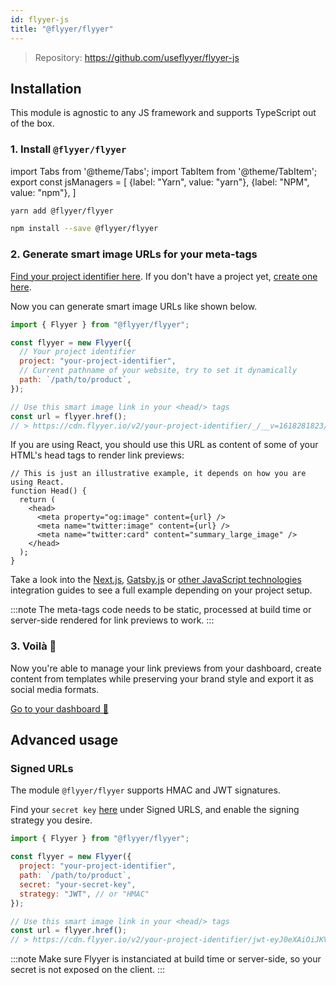 ```yaml
---
id: flyyer-js
title: "@flyyer/flyyer"
---
```


> Repository: https://github.com/useflyyer/flyyer-js

## Installation

This module is agnostic to any JS framework and supports TypeScript out of the box.

### 1. Install `@flyyer/flyyer`

<!-- MDX variables -->
import Tabs from '@theme/Tabs';
import TabItem from '@theme/TabItem';
export const jsManagers = [
  {label: "Yarn", value: "yarn"},
  {label: "NPM", value: "npm"},
]

<Tabs groupId="js-manager" defaultValue="yarn" values={jsManagers}>
<TabItem value="yarn">

```bash title="Terminal.app"
yarn add @flyyer/flyyer
```

</TabItem>

<TabItem value="npm">

```bash title="Terminal.app"
npm install --save @flyyer/flyyer
```

</TabItem>
</Tabs>

### 2. Generate smart image URLs for your meta-tags

[Find your project identifier here](https://flyyer.io/dashboard/_/projects/_/integrate?ref=docs). If you don't have a project yet, [create one here](https://flyyer.io/get-started?ref=docs).

Now you can generate smart image URLs like shown below.

```js
import { Flyyer } from "@flyyer/flyyer";

const flyyer = new Flyyer({
  // Your project identifier
  project: "your-project-identifier",
  // Current pathname of your website, try to set it dynamically
  path: `/path/to/product`,
});

// Use this smart image link in your <head/> tags
const url = flyyer.href();
// > https://cdn.flyyer.io/v2/your-project-identifier/_/__v=1618281823/path/to/product
```

If you are using React, you should use this URL as content of some of your HTML's head tags to render link previews:

```tsx
// This is just an illustrative example, it depends on how you are using React.
function Head() {
  return (
    <head>
      <meta property="og:image" content={url} />
      <meta name="twitter:image" content={url} />
      <meta name="twitter:card" content="summary_large_image" />
    </head>
  );
}
```

Take a look into the [Next.js](/guides/javascript/nextjs), [Gatsby.js](/guides/javascript/gatsbyjs) or [other JavaScript technologies](/guides/get-started#javascript-guides) integration guides to see a full example depending on your project setup.

:::note
The meta-tags code needs to be static, processed at build time or server-side rendered for link previews to work.
:::

### 3. Voilà 🎉

Now you're able to manage your link previews from your dashboard, create content from templates while preserving your brand style and export it as social media formats.

[Go to your dashboard 🚀](https://flyyer.io/dashboard/_/projects/_/)

## Advanced usage

### Signed URLs

The module `@flyyer/flyyer` supports HMAC and JWT signatures.

Find your `secret key` [here](https://www.flyyer.io/dashboard/_/projects/_/advanced) under Signed URLS, and enable the signing strategy you desire.

```js {6-7}
import { Flyyer } from "@flyyer/flyyer";

const flyyer = new Flyyer({
  project: "your-project-identifier",
  path: `/path/to/product`,
  secret: "your-secret-key",
  strategy: "JWT", // or "HMAC"
});

// Use this smart image link in your <head/> tags
const url = flyyer.href();
// > https://cdn.flyyer.io/v2/your-project-identifier/jwt-eyJ0eXAiOiJKV1QiLCJhbGciOiJIUzI1NiJ9.eyJwYXJhbXMiOnsiX19pZCI6ImplYW5zLTEyMyJ9LCJwYXRoIjoiXC9wYXRoXC90b1wvcHJvZHVjdCJ9.X8Vs5SGEA1-3M6bH-h24jhQnbwH95V_G0f-gPhTBTzE?__v=1618283086
```

:::note
Make sure Flyyer is instanciated at build time or server-side, so your secret is not exposed on the client.
:::
